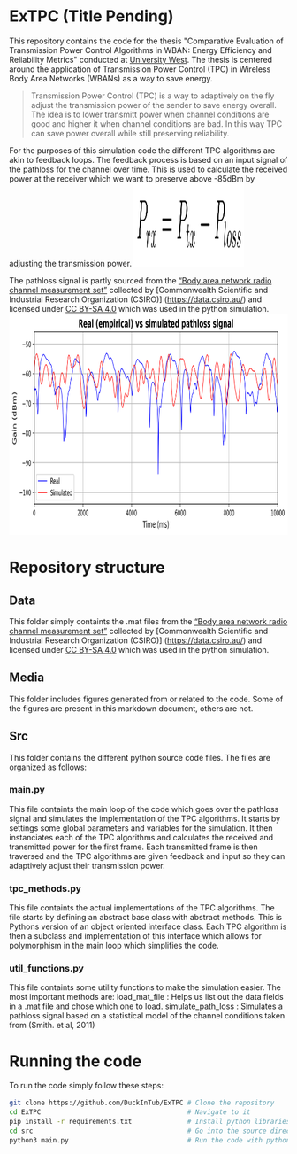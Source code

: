 # ExTPC (Title Pending)

This repository contains the code for the thesis "Comparative Evaluation of Transmission Power Control Algorithms in WBAN: Energy Efficiency and Reliability Metrics" conducted at [University West](https://www.hv.se/en/).
The thesis is centered around the application of Transmission Power Control (TPC) in Wireless Body Area Networks (WBANs) as a way to save energy.

> Transmission Power Control (TPC) is a way to adaptively on the fly adjust the transmission power of the sender to save energy overall.
> The idea is to lower transmitt power when channel conditions are good and higher it when channel conditions are bad.
> In this way TPC can save power overall while still preserving reliability.

For the purposes of this simulation code the different TPC algorithms are akin to feedback loops.
The feedback process is based on an input signal of the pathloss for the channel over time. 
This is used to calculate the received power at the receiver which we want to preserve above -85dBm by adjusting the transmission power.
<img src="media/equation.png" alt="Equation used for the feedback loop" width="200" height="150">

The pathloss signal is partly sourced from  the [“Body area network radio channel measurement set”](https://data.csiro.au/collection/csiro:18350v1) collected by [Commonwealth Scientific and Industrial Research Organization (CSIRO)]
(https://data.csiro.au/) and licensed under [CC BY-SA 4.0](https://creativecommons.org/licenses/by-sa/4.0/) which was used in the python simulation. 
<img src="media/real_vs_simulated.png" alt="Real vs simulated path loss signal" width="1000" height="400">

# Repository structure

## Data
This folder simply containts the .mat files from the [“Body area network radio channel measurement set”](https://data.csiro.au/collection/csiro:18350v1) collected by [Commonwealth Scientific and Industrial Research Organization (CSIRO)]
(https://data.csiro.au/) and licensed under [CC BY-SA 4.0](https://creativecommons.org/licenses/by-sa/4.0/) which was used in the python simulation.
## Media
This folder includes figures generated from or related to the code. Some of the figures are present in this markdown document, others are not.
## Src
This folder contains the different python source code files. The files are organized as follows:

### main.py
This file containts the main loop of the code which goes over the pathloss signal and simulates the implementation of the TPC algorithms.
It starts by settings some global parameters and variables for the simulation.
It then instanciates each of the TPC algorithms and calculates the received and transmitted power for the first frame.
Each transmitted frame is then traversed and the TPC algorithms are given feedback and input so they can adaptively adjust their transmission power.

### tpc_methods.py
This file containts the actual implementations of the TPC algorithms.
The file starts by defining an abstract base class with abstract methods. This is Pythons version of an object oriented interface class.
Each TPC algorithm is then a subclass and implementation of this interface which allows for polymorphism in the main loop which simplifies the code.

### util_functions.py
This file containts some utility functions to make the simulation easier. The most important methods are:
load_mat_file
: Helps us list out the data fields in a .mat file and chose which one to load.
simulate_path_loss
: Simulates a pathloss signal based on a statistical model of the channel conditions taken from (Smith. et al, 2011)

# Running the code
To run the code simply follow these steps:

```bash
git clone https://github.com/DuckInTub/ExTPC # Clone the repository
cd ExTPC                                     # Navigate to it
pip install -r requirements.txt              # Install python libraries
cd src                                       # Go into the source directory
python3 main.py                              # Run the code with python
```